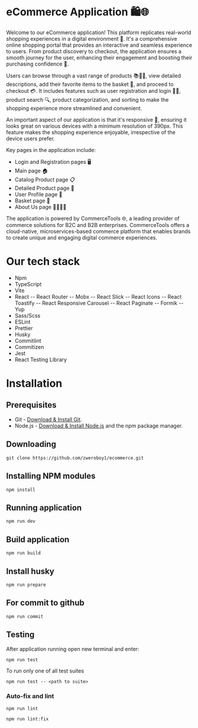# eCommerce Application 🛍️🌐

Welcome to our eCommerce application! This platform replicates real-world shopping experiences in a digital environment 🏪. It's a comprehensive online shopping portal that provides an interactive and seamless experience to users. From product discovery to checkout, the application ensures a smooth journey for the user, enhancing their engagement and boosting their purchasing confidence 🚀.

Users can browse through a vast range of products 📚👗👟, view detailed descriptions, add their favorite items to the basket 🛒, and proceed to checkout 💳. It includes features such as user registration and login 📝🔐, product search 🔍, product categorization, and sorting to make the shopping experience more streamlined and convenient.

An important aspect of our application is that it's responsive 📲, ensuring it looks great on various devices with a minimum resolution of 390px. This feature makes the shopping experience enjoyable, irrespective of the device users prefer.

Key pages in the application include:

- Login and Registration pages 🖥️
- Main page 🏠
- Catalog Product page 📋
- Detailed Product page 🔎
- User Profile page 👤
- Basket page 🛒
- About Us page 🙋‍♂️🙋‍♀️

The application is powered by CommerceTools 🌐, a leading provider of commerce solutions for B2C and B2B enterprises. CommerceTools offers a cloud-native, microservices-based commerce platform that enables brands to create unique and engaging digital commerce experiences.  

# Our tech stack
- Npm
- TypeScript
- Vite
- React
-- React Router
-- Mobx
-- React Slick
-- React Icons
-- React Toastify
-- React Responsive Carousel
-- React Paginate
-- Formik
-- Yup
- Sass/Scss
- ESLint
- Prettier 
- Husky
- Commitlint
- Commitizen
- Jest
- React Testing Library
# Installation

## Prerequisites

- Git - [Download & Install Git](https://git-scm.com/downloads).
- Node.js - [Download & Install Node.js](https://nodejs.org/en/download/) and the npm package manager.

## Downloading

```
git clone https://github.com/zweroboy1/ecommerce.git
```

## Installing NPM modules

```
npm install
```

## Running application

```
npm run dev
```

## Build application

```
npm run build
```

## Install husky

```
npm run prepare
```

## For commit to github

```
npm run commit
```

## Testing

After application running open new terminal and enter:

```
npm run test
```

To run only one of all test suites

```
npm run test -- <path to suite>
```

### Auto-fix and lint

```
npm run lint
```

```
npm run lint:fix
```
